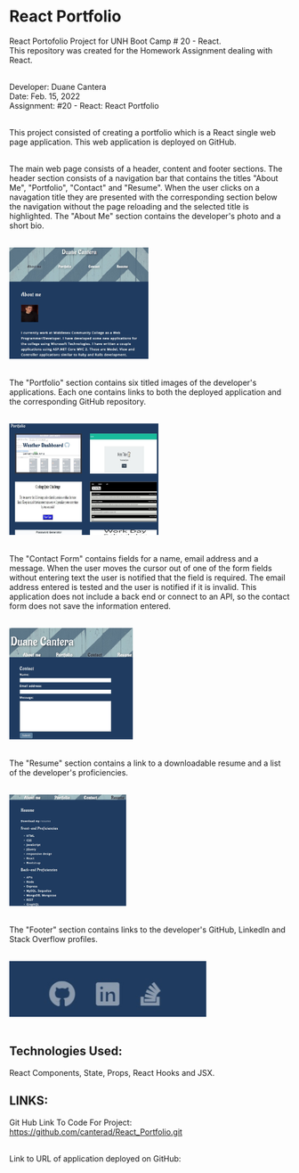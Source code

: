 # React Portfolio

React Portofolio Project for UNH Boot Camp # 20 - React.<br>
This repository was created for the Homework Assignment dealing with React.<br><br>

Developer: Duane Cantera<br>
Date: Feb. 15, 2022<br>
Assignment: #20 - React: React Portfolio<br><br>

This project consisted of creating a portfolio which is a React single web page application.
This web application is deployed on GitHub.<br><br>  

The main web page consists of a header, content and footer sections.  The header section consists of a navigation bar that contains the titles "About Me", "Portfolio", "Contact" and "Resume".   When the user clicks on a 
navagation title they are presented with the corresponding section below the navigation 
without the page reloading and the selected title is highlighted.  The "About Me" section contains the developer's
photo and a short bio.

<br>
<img src="ScreenShots/Header.jpg" height="200">
<br><br>

The "Portfolio" section contains six titled images of the developer's applications.  Each one
contains links to both the deployed application and the corresponding GitHub repository.

<br>
<img src="ScreenShots/Portfolio.jpg" height="200">
<br><br>

The "Contact Form" contains fields for a name, email address and a message.  When the user moves
the cursor out of one of the form fields without entering text the user is notified that the
field is required.  The email address entered is tested and the user is notified if it is invalid.
This application does not include a back end or connect to an API, so the contact form does not save
the information entered.

<br>
<img src="ScreenShots/Contact.jpg" height="200">
<br><br>

The "Resume" section contains a link to a downloadable resume and a list of the developer's 
proficiencies.

<br>
<img src="ScreenShots/Resume.jpg" height="200">
<br><br>

The "Footer" section contains links to the developer's GitHub, LinkedIn and Stack Overflow profiles.<br><br>

<img src="ScreenShots/Footer.jpg" height="100">
<br><br>

## Technologies Used:
React Components, State, Props, React Hooks and JSX.

## LINKS:

Git Hub Link To Code For Project:<br> 
https://github.com/canterad/React_Portfolio.git

<br>Link to URL of application deployed on GitHub:<br>
